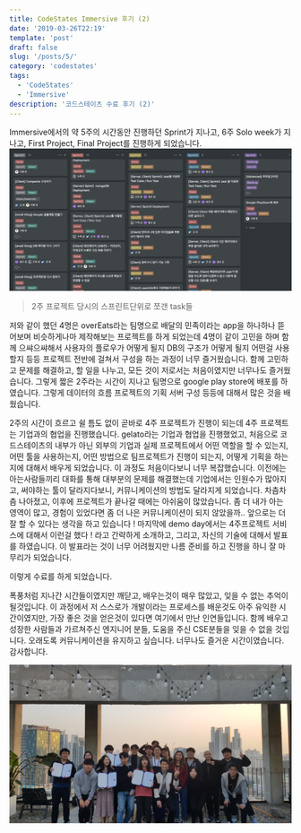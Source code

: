 ```yaml
---
title: CodeStates Immersive 후기 (2)
date: '2019-03-26T22:19'
template: 'post'
draft: false
slug: '/posts/5/'
category: 'codestates'
tags:
  - 'CodeStates'
  - 'Immersive'
description: '코드스테이츠 수료 후기 (2)'
---
```


Immersive에서의 약 5주의 시간동안 진행하던 Sprint가 지나고, 6주 Solo week가 지나고, First Project, Final Project를 진행하게 되었습니다.
![2주프로젝트의 스프린트](/media/sprint_2week.png)

> 2주 프로젝트 당시의 스프린트단위로 쪼갠 task들

저와 같이 했던 4명은 overEats라는 팀명으로 배달의 민족이라는 app을 하나하나 뜯어보며 비슷하게나마 제작해보는 프로젝트를 하게 되었는데 4명이 같이 고민을 하며 함께 으쌰으쌰해서 사용자의 플로우가 어떻게 될지 DB의 구조가 어떻게 될지 어떤걸 사용할지 등등 프로젝트 전반에 걸쳐서 구성을 하는 과정이 너무 즐거웠습니다. 함께 고민하고 문제를 해결하고, 할 일을 나누고, 모든 것이 저로서는 처음이였지만 너무나도 즐거웠습니다. 그렇게 짧은 2주라는 시간이 지나고 팀명으로 google play store에 배포를 하였습니다. 그렇게 데이터의 흐름 프로젝트의 기획 서버 구성 등등에 대해서 많은 것을 배웠습니다.

2주의 시간이 흐르고 쉴 틈도 없이 곧바로 4주 프로젝트가 진행이 되는데 4주 프로젝트는 기업과의 협업을 진행했습니다. gelato라는 기업과 협업을 진행했었고, 처음으로 코드스테이츠의 내부가 아닌 외부의 기업과 실제 프로젝트에서 어떤 역할을 할 수 있는지, 어떤 툴을 사용하는지, 어떤 방법으로 팀프로젝트가 진행이 되는지, 어떻게 기획을 하는지에 대해서 배우게 되었습니다. 이 과정도 처음이다보니 너무 복잡했습니다. 이전에는 아는사람들끼리 대화를 통해 대부분의 문제를 해결했는데 기업에서는 인원수가 많아지고, 써야하는 툴이 달라지다보니, 커뮤니케이션의 방법도 달라지게 되었습니다.
차츰차츰 나아졌고, 이후에 프로젝트가 끝나갈 때에는 아쉬움이 많았습니다. 좀 더 내가 아는 영역이 많고, 경험이 있었다면 좀 더 나은 커뮤니케이션이 되지 않았을까.. 앞으로는 더 잘 할 수 있다는 생각을 하고 있습니다 !
마지막에 demo day에서는 4주프로젝트 서비스에 대해서 이런걸 했다 ! 라고 간략하게 소개하고, 그리고, 자신의 기술에 대해서 발표를 하였습니다. 이 발표라는 것이 너무 어려웠지만 나름 준비를 하고 진행을 하니 잘 마무리가 되었습니다.

이렇게 수료를 하게 되었습니다.

폭풍처럼 지나간 시간들이였지만 깨닫고, 배우는것이 매우 많았고, 잊을 수 없는 추억이 될것입니다.
이 과정에서 저 스스로가 개발이라는 프로세스를 배운것도 아주 유익한 시간이였지만, 가장 좋은 것을 얻은것이 있다면 여기에서 만난 인연들입니다. 함께 배우고 성장한 사람들과 가르쳐주신 엔지니어 분들, 도움을 주신 CSE분들을 잊을 수 없을 것입니다. 오래도록 커뮤니케이션을 유지하고 싶습니다. 너무나도 즐거운 시간이였습니다. 감사합니다.

![codestates](/media/codestates.jpg)
